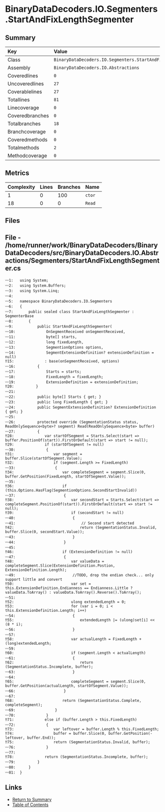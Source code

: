 ﻿# BinaryDataDecoders.IO.Segmenters.StartAndFixLengthSegmenter

## Summary

| Key             | Value                                                         |
| :-------------- | :------------------------------------------------------------ |
| Class           | `BinaryDataDecoders.IO.Segmenters.StartAndFixLengthSegmenter` |
| Assembly        | `BinaryDataDecoders.IO.Abstractions`                          |
| Coveredlines    | `0`                                                           |
| Uncoveredlines  | `27`                                                          |
| Coverablelines  | `27`                                                          |
| Totallines      | `81`                                                          |
| Linecoverage    | `0`                                                           |
| Coveredbranches | `0`                                                           |
| Totalbranches   | `18`                                                          |
| Branchcoverage  | `0`                                                           |
| Coveredmethods  | `0`                                                           |
| Totalmethods    | `2`                                                           |
| Methodcoverage  | `0`                                                           |

## Metrics

| Complexity | Lines | Branches | Name    |
| :--------- | :---- | :------- | :------ |
| 1          | 0     | 100      | `ctor`  |
| 18         | 0     | 0        | `Read`  |

## Files

## File - /home/runner/work/BinaryDataDecoders/BinaryDataDecoders/src/BinaryDataDecoders.IO.Abstractions/Segmenters/StartAndFixLengthSegmenter.cs

```CSharp
〰1:   using System;
〰2:   using System.Buffers;
〰3:   using System.Linq;
〰4:   
〰5:   namespace BinaryDataDecoders.IO.Segmenters
〰6:   {
〰7:       public sealed class StartAndFixLengthSegmenter : SegmenterBase
〰8:       {
〰9:           public StartAndFixLengthSegmenter(
〰10:              OnSegmentReceived onSegmentReceived,
〰11:              byte[] starts,
〰12:              long fixedLength,
〰13:              SegmentionOptions options,
〰14:              SegmentExtensionDefinition? extensionDefinition = null)
‼15:              : base(onSegmentReceived, options)
〰16:          {
〰17:              Starts = starts;
〰18:              FixedLength = fixedLength;
〰19:              ExtensionDefinition = extensionDefinition;
‼20:          }
〰21:  
〰22:          public byte[] Starts { get; }
〰23:          public long FixedLength { get; }
〰24:          public SegmentExtensionDefinition? ExtensionDefinition { get; }
〰25:  
〰26:          protected override (SegmentationStatus status, ReadOnlySequence<byte>? segment) Read(ReadOnlySequence<byte> buffer)
〰27:          {
‼28:              var startOfSegment = Starts.Select(start => buffer.PositionOf(start)).FirstOrDefault(start => start != null);
‼29:              if (startOfSegment != null)
〰30:              {
‼31:                  var segment = buffer.Slice(startOfSegment.Value);
‼32:                  if (segment.Length >= FixedLength)
〰33:                  {
‼34:                      var completeSegment = segment.Slice(0, buffer.GetPosition(FixedLength, startOfSegment.Value));
〰35:  
‼36:                      if (this.Options.HasFlag(SegmentionOptions.SecondStartInvalid))
〰37:                      {
‼38:                          var secondStart = Starts.Select(start => completeSegment.PositionOf(start)).FirstOrDefault(start => start != null);
‼39:                          if (secondStart != null)
〰40:                          {
〰41:                              // Second start detected
‼42:                              return (SegmentationStatus.Invalid, buffer.Slice(0, secondStart.Value));
〰43:                          }
〰44:                      }
〰45:  
‼46:                      if (ExtensionDefinition != null)
〰47:                      {
‼48:                          var valueData = completeSegment.Slice(ExtensionDefinition.Postion, ExtensionDefinition.Length);
〰49:                          //TODO, drop the endian check... only support little and convert
‼50:                          var set = this.ExtensionDefinition.Endianness == Endianness.Little ? valueData.ToArray() : valueData.ToArray().Reverse().ToArray();
〰51:  
‼52:                          ulong extendedLength = 0;
‼53:                          for (var i = 0; i < this.ExtensionDefinition.Length; i++)
〰54:                          {
‼55:                              extendedLength |= (ulong)set[i] << (8 * i);
〰56:                          }
〰57:  
‼58:                          var actualLength = FixedLength + (long)extendedLength;
〰59:  
‼60:                          if (segment.Length < actualLength)
〰61:                          {
‼62:                              return (SegmentationStatus.Incomplete, buffer);
〰63:                          }
〰64:  
‼65:                          completeSegment = segment.Slice(0, buffer.GetPosition(actualLength, startOfSegment.Value));
〰66:                      }
〰67:  
‼68:                      return (SegmentationStatus.Complete, completeSegment);
〰69:                  }
〰70:              }
‼71:              else if (buffer.Length > this.FixedLength)
〰72:              {
‼73:                  var leftover = buffer.Length % this.FixedLength;
‼74:                  buffer = buffer.Slice(0, buffer.GetPosition(-leftover, buffer.End));
‼75:                  return (SegmentationStatus.Invalid, buffer);
〰76:              }
〰77:  
‼78:              return (SegmentationStatus.Incomplete, buffer);
〰79:          }
〰80:      }
〰81:  }
```

## Links

* [Return to Summary](Summary.md)
* [Table of Contents](../TOC.md)

